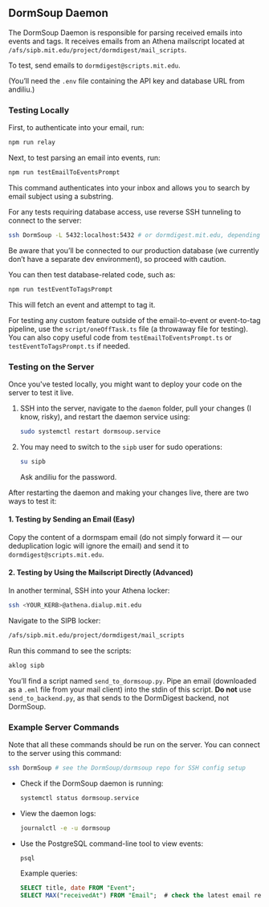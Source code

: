 ## DormSoup Daemon

The DormSoup Daemon is responsible for parsing received emails into events and tags. It receives emails from an Athena mailscript located at `/afs/sipb.mit.edu/project/dormdigest/mail_scripts`.

To test, send emails to `dormdigest@scripts.mit.edu`.

(You’ll need the `.env` file containing the API key and database URL from andiliu.)

### Testing Locally

First, to authenticate into your email, run:
```bash
npm run relay
```

Next, to test parsing an email into events, run:
```bash
npm run testEmailToEventsPrompt
```
This command authenticates into your inbox and allows you to search by email subject using a substring.

For any tests requiring database access, use reverse SSH tunneling to connect to the server:
```bash
ssh DormSoup -L 5432:localhost:5432 # or dormdigest.mit.edu, depending on your SSH config
```
Be aware that you’ll be connected to our production database (we currently don’t have a separate dev environment), so proceed with caution.

You can then test database-related code, such as:
```bash
npm run testEventToTagsPrompt
```
This will fetch an event and attempt to tag it.

For testing any custom feature outside of the email-to-event or event-to-tag pipeline, use the `script/oneOffTask.ts` file (a throwaway file for testing). You can also copy useful code from `testEmailToEventsPrompt.ts` or `testEventToTagsPrompt.ts` if needed.

### Testing on the Server

Once you've tested locally, you might want to deploy your code on the server to test it live.

1. SSH into the server, navigate to the `daemon` folder, pull your changes (I know, risky), and restart the daemon service using:
   ```bash
   sudo systemctl restart dormsoup.service
   ```

2. You may need to switch to the `sipb` user for sudo operations:
   ```bash
   su sipb
   ```
   Ask andiliu for the password.

After restarting the daemon and making your changes live, there are two ways to test it:

#### 1. Testing by Sending an Email (Easy)
Copy the content of a dormspam email (do not simply forward it — our deduplication logic will ignore the email) and send it to `dormdigest@scripts.mit.edu`.

#### 2. Testing by Using the Mailscript Directly (Advanced)

In another terminal, SSH into your Athena locker:
```bash
ssh <YOUR_KERB>@athena.dialup.mit.edu
```
Navigate to the SIPB locker:
```bash
/afs/sipb.mit.edu/project/dormdigest/mail_scripts
```
Run this command to see the scripts:
```bash
aklog sipb
```

You’ll find a script named `send_to_dormsoup.py`. Pipe an email (downloaded as a `.eml` file from your mail client) into the stdin of this script. **Do not** use `send_to_backend.py`, as that sends to the DormDigest backend, not DormSoup.

### Example Server Commands

Note that all these commands should be run on the server. You can connect to the server using this command:
```bash
ssh DormSoup # see the DormSoup/dormsoup repo for SSH config setup
```

- Check if the DormSoup daemon is running:
  ```bash
  systemctl status dormsoup.service
  ```

- View the daemon logs:
  ```bash
  journalctl -e -u dormsoup
  ```

- Use the PostgreSQL command-line tool to view events:
  ```bash
  psql
  ```

  Example queries:
  ```sql
  SELECT title, date FROM "Event";
  SELECT MAX("receivedAt") FROM "Email";  # check the latest email received, useful for debugging if the daemon is down
  ```
